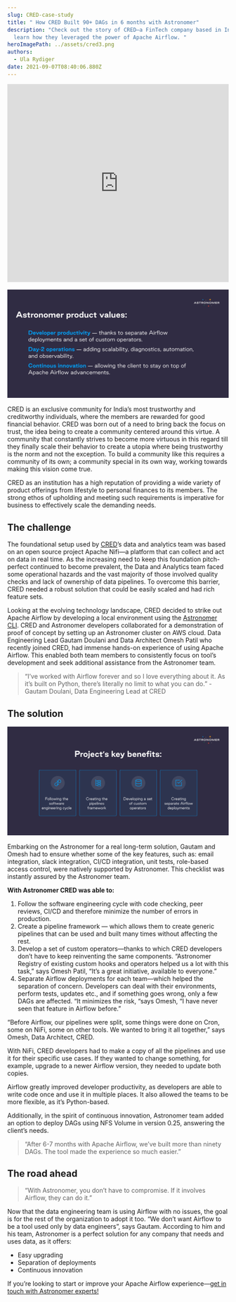 ```yaml
---
slug: CRED-case-study
title: " How CRED Built 90+ DAGs in 6 months with Astronomer"
description: "Check out the story of CRED—a FinTech company based in India—and
  learn how they leveraged the power of Apache Airflow. "
heroImagePath: ../assets/cred3.png
authors:
  - Ula Rydiger
date: 2021-09-07T08:40:06.880Z
---
```


<iframe src="https://fast.wistia.net/embed/iframe/auno45aggr" title="CREDfinal Video" allow="autoplay; fullscreen" allowtransparency="true" frameborder="0" scrolling="no" class="wistia_embed" name="wistia_embed" allowfullscreen msallowfullscreen width="100%" height="450"></iframe>

![Astronomer product values](../assets/cred.png)

CRED is an exclusive community for India’s most trustworthy and creditworthy individuals, where the members are rewarded for good financial behavior. CRED was born out of a need to bring back the focus on trust, the idea being to create a community centered around this virtue. A community that constantly strives to become more virtuous in this regard till they finally scale their behavior to create a utopia where being trustworthy is the norm and not the exception. To build a community like this requires a community of its own; a community special in its own way, working towards making this vision come true. 

CRED as an institution has a high reputation of providing a wide variety of product offerings from lifestyle to personal finances to its members. The strong ethos of upholding and meeting such requirements is imperative for business to effectively scale the demanding needs. 

## The challenge

The foundational setup used by [CRED](https://cred.club/)’s data and analytics team was based on an open source project Apache Nifi—a platform that can collect and act on data in real time. As the increasing need to keep this foundation pitch-perfect continued to become prevalent, the Data and Analytics team faced some operational hazards and the vast majority of those involved quality checks and lack of ownership of data pipelines. To overcome this barrier, CRED needed a robust solution that could be easily scaled and had rich feature sets.

Looking at the evolving technology landscape, CRED decided to strike out Apache Airflow by developing a local environment using the [Astronomer CLI](https://www.astronomer.io/cli-quickstart). CRED and Astronomer developers collaborated for a demonstration of proof of concept by setting up an Astronomer cluster on AWS cloud. Data Engineering Lead Gautam Doulani and Data Architect Omesh Patil who recently joined CRED, had immense hands-on experience of using Apache Airflow. This enabled both team members to consistently focus on tool’s development and seek additional assistance from the Astronomer team.

> “I’ve worked with Airflow forever and so I love everything about it. As it’s built on Python, there’s literally no limit to what you can do.” - Gautam Doulani, Data Engineering Lead at CRED

## The solution

![Project's key benefits](../assets/credbaner.png)

Embarking on the Astronomer for a real long-term solution, Gautam and Omesh had to ensure whether some of the key features, such as: email integration, slack integration, CI/CD integration, unit tests, role-based access control, were natively supported by Astronomer. This checklist was instantly assured by the Astronomer team.

**With Astronomer CRED was able to:**

1. Follow the software engineering cycle with code checking, peer reviews, CI/CD and therefore minimize the number of errors in production.
2. Create a pipeline framework — which allows them to create generic pipelines that can be used and built many times without affecting the rest.
3. Develop a set of custom operators—thanks to which CRED developers don’t have to keep reinventing the same components. “Astronomer Registry of existing custom hooks and operators helped us a lot with this task,” says Omesh Patil, “It’s a great initiative, available to everyone.”
4. Separate Airflow deployments for each team—which helped the separation of concern. Developers can deal with their environments, perform tests, updates etc., and if something goes wrong, only a few DAGs are affected. “It minimizes the risk, “says Omesh, “I have never seen that feature in Airflow before.”

“Before Airflow, our pipelines were split, some things were done on Cron, some on NiFi, some on other tools. We wanted to bring it all together,” says Omesh, Data Architect, CRED.

With NiFi, CRED developers had to make a copy of all the pipelines and use it for their specific use cases. If they wanted to change something, for example, upgrade to a newer Airflow version, they needed to update both copies.

Airflow greatly improved developer productivity, as developers are able to write code once and use it in multiple places. It also allowed the teams to be more flexible, as it’s Python-based. 

Additionally, in the spirit of continuous innovation, Astronomer team added an option to deploy DAGs using NFS Volume in version 0.25, answering the client’s needs.

> “After 6-7 months with Apache Airflow, we’ve built more than ninety DAGs. The tool made the experience so much easier.”

## The road ahead

> “With Astronomer, you don’t have to compromise. If it involves Airflow, they can do it.”

Now that the data engineering team is using Airflow with no issues, the goal is for the rest of the organization to adopt it too. “We don’t want Airflow to be a tool used only by data engineers”, says Gautam. According to him and his team, Astronomer is a perfect solution for any company that needs and uses data, as it offers: 

* Easy upgrading
* Separation of deployments
* Continuous innovation 

If you’re looking to start or improve your Apache Airflow experience—[get in touch with Astronomer experts!](https://www.astronomer.io/get-astronomer)
